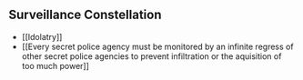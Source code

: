 ## Surveillance Constellation

- [[Idolatry]]
- [[Every secret police agency must be monitored by an infinite regress of other secret police agencies to prevent infiltration or the aquisition of too much power]]
